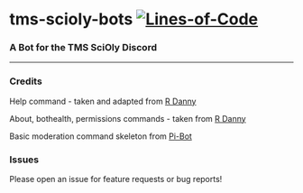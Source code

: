 # tms-scioly-bots  [![Lines-of-Code](https://hitsofcode.com/github/pandabear189/tms-scioly-bots?branch=main)](https://hitsofcode.com/github/pandabear189/tms-scioly-bots/view?branch=main)

   

### A Bot for the TMS SciOly Discord
***

### Credits

Help command - taken and adapted from [R Danny](https://github.com/Rapptz/RoboDanny/blob/rewrite/cogs/meta.py#L180-L263) 

About, bothealth, permissions commands - taken from [R Danny](https://github.com/Rapptz/RoboDanny/blob/rewrite/cogs/meta.py#L180-L263) 


Basic moderation command skeleton from [Pi-Bot](https://github.com/cbrxyz/pi-bot)



### Issues

Please open an issue for feature requests or bug reports!

